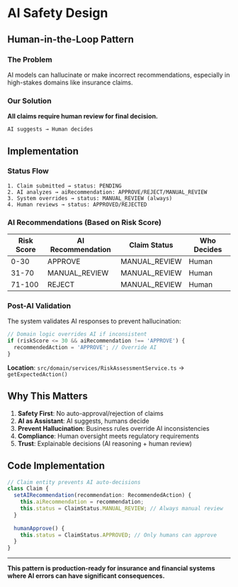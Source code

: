 # AI Safety Design

## Human-in-the-Loop Pattern

### The Problem
AI models can hallucinate or make incorrect recommendations, especially in high-stakes domains like insurance claims.

### Our Solution
**All claims require human review for final decision.**

```
AI suggests → Human decides
```

## Implementation

### Status Flow
```
1. Claim submitted → status: PENDING
2. AI analyzes → aiRecommendation: APPROVE/REJECT/MANUAL_REVIEW
3. System overrides → status: MANUAL_REVIEW (always)
4. Human reviews → status: APPROVED/REJECTED
```

### AI Recommendations (Based on Risk Score)

| Risk Score | AI Recommendation | Claim Status | Who Decides |
|------------|------------------|--------------|-------------|
| 0-30 | APPROVE | MANUAL_REVIEW | Human |
| 31-70 | MANUAL_REVIEW | MANUAL_REVIEW | Human |
| 71-100 | REJECT | MANUAL_REVIEW | Human |

### Post-AI Validation

The system validates AI responses to prevent hallucination:

```typescript
// Domain logic overrides AI if inconsistent
if (riskScore <= 30 && aiRecommendation !== 'APPROVE') {
  recommendedAction = 'APPROVE'; // Override AI
}
```

**Location**: `src/domain/services/RiskAssessmentService.ts` → `getExpectedAction()`

## Why This Matters

1. **Safety First**: No auto-approval/rejection of claims
2. **AI as Assistant**: AI suggests, humans decide
3. **Prevent Hallucination**: Business rules override AI inconsistencies
4. **Compliance**: Human oversight meets regulatory requirements
5. **Trust**: Explainable decisions (AI reasoning + human review)

## Code Implementation

```typescript
// Claim entity prevents AI auto-decisions
class Claim {
  setAIRecommendation(recommendation: RecommendedAction) {
    this.aiRecommendation = recommendation;
    this.status = ClaimStatus.MANUAL_REVIEW; // Always manual review
  }
  
  humanApprove() {
    this.status = ClaimStatus.APPROVED; // Only humans can approve
  }
}
```

---

**This pattern is production-ready for insurance and financial systems where AI errors can have significant consequences.**

